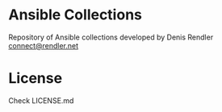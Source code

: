 # Ansible Collections

Repository of Ansible collections developed by Denis Rendler <connect@rendler.net>

# License
Check LICENSE.md

